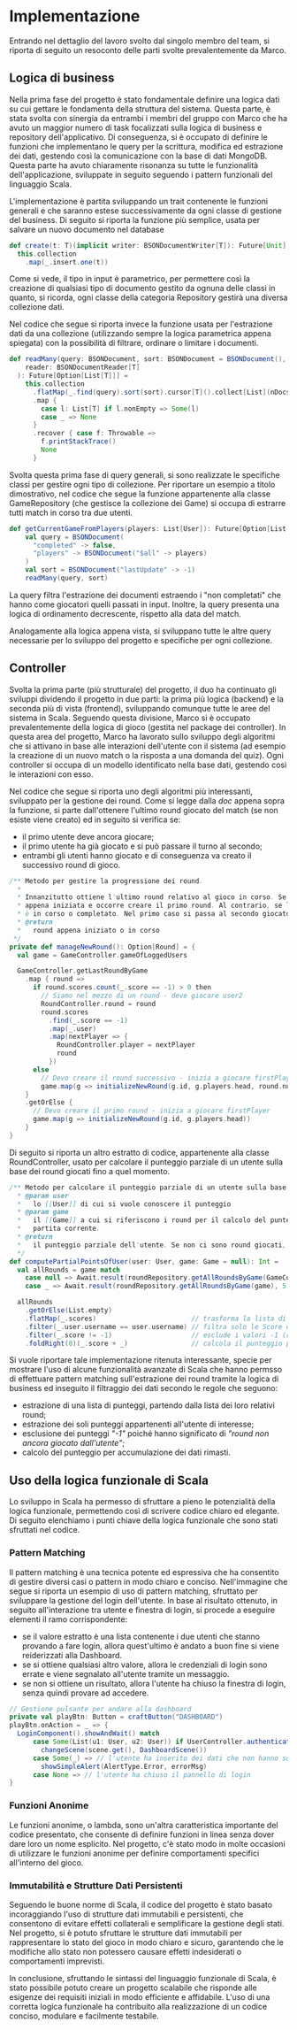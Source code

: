 # Implementazione

Entrando nel dettaglio del lavoro svolto dal singolo membro del team, si riporta di seguito un resoconto delle parti svolte prevalentemente da Marco.

## Logica di business
Nella prima fase del progetto è stato fondamentale definire una logica dati su cui gettare le fondamenta della struttura del sistema. Questa parte, è stata svolta con sinergia da entrambi i membri del gruppo con Marco che ha avuto un maggior numero di task focalizzati sulla logica di business e repository dell'applicativo.
Di conseguenza, si è occupato di definire le funzioni che implementano le query per la scrittura, modifica ed estrazione dei dati, gestendo così la comunicazione con la base di dati MongoDB.
Questa parte ha avuto chiaramente risonanza su tutte le funzionalità dell'applicazione, sviluppate in seguito seguendo i pattern funzionali del linguaggio Scala.

L'implementazione è partita sviluppando un trait contenente le funzioni generali e che saranno estese successivamente da ogni classe di gestione del business.
Di seguito si riporta la funzione più semplice, usata per salvare un nuovo documento nel database
```scala
def create(t: T)(implicit writer: BSONDocumentWriter[T]): Future[Unit] =
  this.collection
    .map(_.insert.one(t))
```
Come si vede, il tipo in input è parametrico, per permettere così la creazione di qualsiasi tipo di documento gestito da ognuna delle classi in quanto, si ricorda, ogni classe della categoria Repository gestirà una diversa collezione dati.

Nel codice che segue si riporta invece la funzione usata per l'estrazione dati da una collezione (utilizzando sempre la logica parametrica appena spiegata) con la possibilità di filtrare, ordinare o limitare i documenti.
```scala
def readMany(query: BSONDocument, sort: BSONDocument = BSONDocument(), nDocsToRead: Int = -1)(implicit
    reader: BSONDocumentReader[T]
  ): Future[Option[List[T]]] =
    this.collection
      .flatMap(_.find(query).sort(sort).cursor[T]().collect[List](nDocsToRead))
      .map {
        case l: List[T] if l.nonEmpty => Some(l)
        case _ => None
      }
      .recover { case f: Throwable =>
        f.printStackTrace()
        None
      }
```

Svolta questa prima fase di query generali, si sono realizzate le specifiche classi per gestire ogni tipo di collezione.
Per riportare un esempio a titolo dimostrativo, nel codice che segue la funzione appartenente alla classe GameRepository (che gestisce la collezione dei Game) si occupa di estrarre tutti match in corso tra due utenti.
```scala
def getCurrentGameFromPlayers(players: List[User]): Future[Option[List[Game]]] =
    val query = BSONDocument(
      "completed" -> false,
      "players" -> BSONDocument("$all" -> players)
    )
    val sort = BSONDocument("lastUpdate" -> -1)
    readMany(query, sort)
```
La query filtra l'estrazione dei documenti estraendo i "non completati" che hanno come giocatori quelli passati in input.
Inoltre, la query presenta una logica di ordinamento decrescente, rispetto alla data del match.

Analogamente alla logica appena vista, si sviluppano tutte le altre query necessarie per lo sviluppo del progetto e specifiche per ogni collezione.

## Controller
Svolta la prima parte (più strutturale) del progetto, il duo ha continuato gli sviluppi dividendo il progetto in due parti: la prima più logica (backend) e la seconda più di vista (frontend), sviluppando comunque tutte le aree del sistema in Scala.
Seguendo questa divisione, Marco si è occupato prevalentemente della logica di gioco (gestita nel package dei controller).
In questa area del progetto, Marco ha lavorato sullo sviluppo degli algoritmi che si attivano in base alle interazioni dell'utente con il sistema (ad esempio la creazione di un nuovo match o la risposta a una domanda del quiz).
Ogni controller si occupa di un modello identificato nella base dati, gestendo così le interazioni con esso.

Nel codice che segue si riporta uno degli algoritmi più interessanti, sviluppato per la gestione dei round. Come si legge dalla _doc_ appena sopra la funzione, si parte dall'ottenere l'ultimo round giocato del match (se non esiste viene creato) ed in seguito si verifica se:
- il primo utente deve ancora giocare;
- il primo utente ha già giocato e si può passare il turno al secondo;
- entrambi gli utenti hanno giocato e di conseguenza va creato il successivo round di gioco.
```scala
/** Metodo per gestire la progressione dei round.
  *
  * Innanzitutto ottiene l'ultimo round relativo al gioco in corso. Se esso non è presente, significa che la partita è
  * appena iniziata e occorre creare il primo round. Al contrario, se l'ultimo round risulta presente, si verifica se
  * è in corso o completato. Nel primo caso si passa al secondo giocatore, nel secondo si crea il round successivo.
  * @return
  *   round appena iniziato o in corso
 */
private def manageNewRound(): Option[Round] = {
  val game = GameController.gameOfLoggedUsers

  GameController.getLastRoundByGame
    .map { round =>
      if round.scores.count(_.score == -1) > 0 then
        // Siamo nel mezzo di un round - deve giocare user2
        RoundController.round = round
        round.scores
          .find(_.score == -1)
          .map(_.user)
          .map(nextPlayer => {
            RoundController.player = nextPlayer
            round
          })
      else
        // Devo creare il round successivo - inizia a giocare firstPlayer
        game.map(g => initializeNewRound(g.id, g.players.head, round.numberRound + 1))
    }
    .getOrElse {
      // Devo creare il primo round - inizia a giocare firstPlayer
      game.map(g => initializeNewRound(g.id, g.players.head))
    }
}
```

Di seguito si riporta un altro estratto di codice, appartenente alla classe RoundController, usato per calcolare il punteggio parziale di un utente sulla base dei round giocati fino a quel momento.
```scala
/** Metodo per calcolare il punteggio parziale di un utente sulla base dei round giocati fino a quel momento.
  * @param user
  *   lo [[User]] di cui si vuole conoscere il punteggio
  * @param game
  *   il [[Game]] a cui si riferiscono i round per il calcolo del punteggio. Se non viene passato, si considera la
  *   partita corrente.
  * @return
  *   il punteggio parziale dell'utente. Se non ci sono round giocati, ritorna [[0]]
  */
def computePartialPointsOfUser(user: User, game: Game = null): Int = 
  val allRounds = game match
    case null => Await.result(roundRepository.getAllRoundsByGame(GameController.gameOfLoggedUsers.orNull), 5.seconds)
    case _ => Await.result(roundRepository.getAllRoundsByGame(game), 5.seconds)

  allRounds
    .getOrElse(List.empty)
    .flatMap(_.scores)                        // trasforma la lista di Round in lista di Score
    .filter(_.user.username == user.username) // filtra solo le Score dell'utente in input
    .filter(_.score != -1)                    // esclude i valori -1 (round non ancora giocato dall'utente)
    .foldRight(0)(_.score + _)                // calcola il punteggio per accumulazione
```
Si vuole riportare tale implementazione ritenuta interessante, specie per mostrare l'uso di alcune funzionalità avanzate di Scala che hanno permsso di effettuare pattern matching sull'estrazione dei round tramite la logica di business ed inseguito il filtraggio dei dati secondo le regole che seguono:
- estrazione di una lista di punteggi, partendo dalla lista dei loro relativi round;
- estrazione dei soli punteggi appartenenti all'utente di interesse;
- esclusione dei punteggi _"-1"_ poiché hanno significato di _"round non ancora giocato dall'utente"_;
- calcolo del punteggio per accumulazione dei dati rimasti.

## Uso della logica funzionale di Scala
Lo sviluppo in Scala ha permesso di sfruttare a pieno le potenzialità della logica funzionale, permettendo così di scrivere codice chiaro ed elegante.
Di seguito elenchiamo i punti chiave della logica funzionale che sono stati sfruttati nel codice.

### Pattern Matching
Il pattern matching è una tecnica potente ed espressiva che ha consentito di gestire diversi casi o pattern in modo chiaro e conciso.
Nell'immagine che segue si riporta un esempio di uso di pattern matching, sfruttato per sviluppare la gestione del login dell'utente.
In base al risultato ottenuto, in seguito all'interazione tra utente e finestra di login, si procede a eseguire elementi il ramo corrispondente:
- se il valore estratto è una lista contenente i due utenti che stanno provando a fare login, allora quest'ultimo è andato a buon fine si viene reiderizzati alla Dashboard.
- se si ottiene qualsiasi altro valore, allora le credenziali di login sono errate e viene segnalato all'utente tramite un messaggio.
- se non si ottiene un risultato, allora l'utente ha chiuso la finestra di login, senza quindi provare ad accedere.
```scala
// Gestione pulsante per andare alla dashboard
private val playBtn: Button = craftButton("DASHBOARD")
playBtn.onAction = _ => {
  LoginComponent().showAndWait() match
      case Some(List(u1: User, u2: User)) if UserController.authenticateUsers(List(u1, u2)) =>
        changeScene(scene.get(), DashboardScene())
      case Some(_) => // l'utente ha inserito dei dati che non hanno soddisfatto i criteri di verifica
        showSimpleAlert(AlertType.Error, errorMsg)
      case None => // l'utente ha chiuso il pannello di login
}
```

### Funzioni Anonime
Le funzioni anonime, o lambda, sono un'altra caratteristica importante del codice presentato, che consente di definire funzioni in linea senza dover dare loro un nome esplicito.
Nel progetto, c'è stato modo in molte occasioni di utilizzare le funzioni anonime per definire comportamenti specifici all'interno del gioco.

### Immutabilità e Strutture Dati Persistenti
Seguendo le buone norme di Scala, il codice del progetto è stato basato incoraggiando l'uso di strutture dati immutabili e persistenti, che consentono di evitare effetti collaterali e semplificare la gestione degli stati.
Nel progetto, si è potuto sfruttare le strutture dati immutabili per rappresentare lo stato del gioco in modo chiaro e sicuro, garantendo che le modifiche allo stato non potessero causare effetti indesiderati o comportamenti imprevisti.

In conclusione, sfruttando le sintassi del linguaggio funzionale di Scala, è stato possibile potuto creare un progetto scalabile che risponde alle esigenze dei requisiti iniziali in modo efficiente e affidabile.
L'uso di una corretta logica funzionale ha contribuito alla realizzazione di un codice conciso, modulare e facilmente testabile.